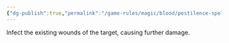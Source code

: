 ```yaml
---
{"dg-publish":true,"permalink":"/game-rules/magic/blood/pestilence-spells/necrotize/"}
---
```


Infect the existing wounds of the target, causing further damage.